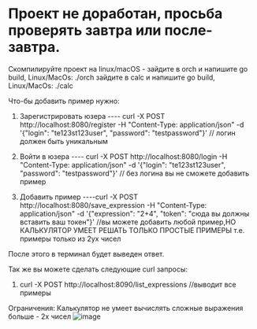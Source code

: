 # Проект не доработан, просьба проверять завтра или после-завтра.

Скомпилируйте проект на linux/macOS - зайдите в orch и напишите go build, Linux/MacOs: ./orch
                                      зайдите в calc и напишите go build, Linux/MacOs: ./calс
                                      

Что-бы добавить пример нужно:
1) Зарегистрировать юзера ---- curl -X POST http://localhost:8080/register -H "Content-Type: application/json" -d '{"login": "te123st123user", "password": "testpassword"}' // логин должен быть уникальным
  
2) Войти в юзера ---- curl -X POST http://localhost:8080/login -H "Content-Type: application/json" -d '{"login": "te123st123user", "password": "testpassword"}' // без логина вы не сможете добавить пример

3) Добавить пример ----curl -X POST http://localhost:8080/save_expression -H "Content-Type: application/json" -d '{"expression": "2+4", "token": "сюда вы должны вставить ваш токен"}'
 //вы можете добавить любой пример,НО КАЛЬКУЛЯТОР УМЕЕТ РЕШАТЬ ТОЛЬКО ПРОСТЫЕ ПРИМЕРЫ т.е. примеры только из 2ух чисел

После этого в терминал будет выведен ответ.

Так же вы можете сделать следующие curl запросы:

1) curl -X POST http://localhost:8090/list_expressions //выводит все примеры





Ограничения:
Калькулятор не умеет вычислять сложные выражения больше - 2х чисел
![image](https://github.com/bronlk/Calc/assets/71665828/ef15bf19-41b3-4bf1-9b69-2fad82b66c8c)
